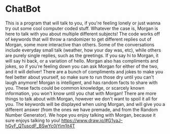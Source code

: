 # ChatBot
This is a program that will talk to you, if you're feeling lonely or just wanna try out some cool computer coded stuff. Whatever the case is, Morgan is here to talk with you about multiple different subjects!
The code works off of keywords that will throw a randomizer to get different replies out of Morgan, some more interactive than others. Some of the conversations include everyday small talk (weather, how your day was, etc), while others are purely single replies, such as the greetings. If you say hi to Morgan, it will say hi back, or a variation of hello.
Morgan also has compliments and jokes, so if you're feeling down you can ask Morgan for either of the two, and it will deliver! There are a bunch of compliments and jokes to make you feel better about yourself, so make sure to run those dry until you can't laugh anymore!
Morgan is intelligent, and has random facts to share with you. These facts could be common knowledge, or scarcely known information, you won't know until you chat with Morgan!
There are more things to talk about with Morgan, however we don't want to spoil it all for you.
The keywords will be displayed when using Morgan, and will give you a different answer (from the ones we have premade, and from the Random Number Generator).
We hope you enjoy talking with Morgan, because it sure enjoys talking to you!
https://www.draw.io/#G1yaJ-hGyF_QTuscdF_BSwYc0jYim1jt4T
